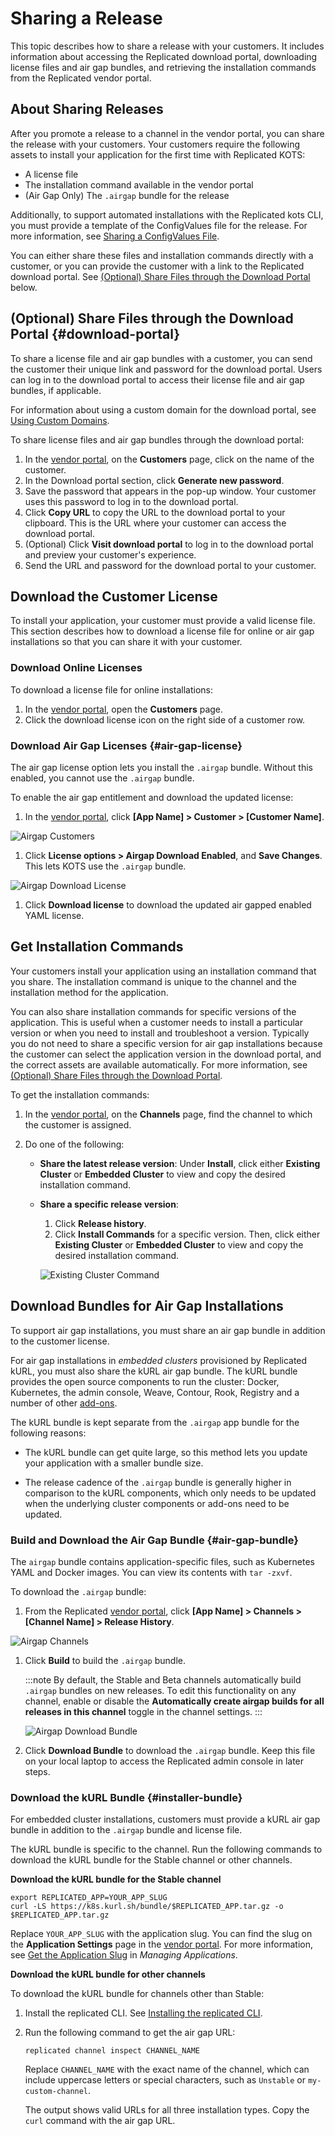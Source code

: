 # Sharing a Release

This topic describes how to share a release with your customers. It includes information about accessing the Replicated download portal, downloading license files and air gap bundles, and retrieving the installation commands from the Replicated vendor portal.

## About Sharing Releases

After you promote a release to a channel in the vendor portal, you can share the release with your customers. Your customers require the following assets to install your application for the first time with Replicated KOTS:

* A license file
* The installation command available in the vendor portal
* (Air Gap Only) The `.airgap` bundle for the release

Additionally, to support automated installations with the Replicated kots CLI, you must provide a template of the ConfigValues file for the release. For more information, see [Sharing a ConfigValues File](releases-configvalues).

You can either share these files and installation commands directly with a customer, or you can provide the customer with a link to the Replicated download portal. See [(Optional) Share Files through the Download Portal](#download-portal) below.

## (Optional) Share Files through the Download Portal {#download-portal}

To share a license file and air gap bundles with a customer, you can send the customer their unique link and password for the download portal. Users can log in to the download portal to access their license file and air gap bundles, if applicable.

For information about using a custom domain for the download portal, see [Using Custom Domains](custom-domains-using).

To share license files and air gap bundles through the download portal:

1. In the [vendor portal](https://vendor.replicated.com), on the **Customers** page, click on the name of the customer.
1. In the Download portal section, click **Generate new password**.
1. Save the password that appears in the pop-up window. Your customer uses
this password to log in to the download portal.
1. Click **Copy URL** to copy the URL to the download portal to your clipboard.
This is the URL where your customer can access the download portal.
1. (Optional) Click **Visit download portal** to log in to the download portal
and preview your customer's experience.
1. Send the URL and password for the download portal to your customer.

## Download the Customer License

To install your application, your customer must provide a valid license file. This section describes how to download a license file for online or air gap installations so that you can share it with your customer.

### Download Online Licenses

To download a license file for online installations:

1. In the [vendor portal](https://vendor.replicated.com), open the **Customers** page.
1. Click the download license icon on the right side of a customer row.

### Download Air Gap Licenses {#air-gap-license}

The air gap license option lets you install the `.airgap` bundle. Without this enabled, you cannot use the `.airgap` bundle.

To enable the air gap entitlement and download the updated license:

1.  In the [vendor portal](https://vendor.replicated.com), click **[App Name] > Customer > [Customer Name]**.

  ![Airgap Customers](/images/guides/kots/airgap-customers.png)

1. Click **License options > Airgap Download Enabled**, and **Save Changes**. This lets KOTS use the `.airgap` bundle.

  ![Airgap Download License](/images/guides/kots/airgap-download-license.png)

1. Click **Download license** to download the updated air gapped enabled YAML license.

## Get Installation Commands

Your customers install your application using an installation command that you share. The installation command is unique to the channel and the installation method for the application.

You can also share installation commands for specific versions of the application. This is useful when a customer needs to install a particular version or when you need to install and troubleshoot a version. Typically you do not need to share a specific version for air gap installations because the customer can select the application version in the download portal, and the correct assets are available automatically. For more information, see [(Optional) Share Files through the Download Portal](#download-portal).

To get the installation commands:

1. In the [vendor portal](https://vendor.replicated.com), on the **Channels** page, find the channel to which the customer is assigned.

1. Do one of the following:
   * **Share the latest release version**: Under **Install**, click either **Existing Cluster** or **Embedded Cluster** to view and copy the desired installation command.
   * **Share a specific release version**:
      1. Click **Release history**.
      1. Click **Install Commands** for a specific version. Then, click either **Existing Cluster** or **Embedded Cluster** to view and copy the desired installation command.

        ![Existing Cluster Command](/images/existing-cluster-command.png)


## Download Bundles for Air Gap Installations

To support air gap installations, you must share an air gap bundle in addition to the customer license.

For air gap installations in _embedded clusters_ provisioned by Replicated kURL, you must also share the kURL air gap bundle. The kURL bundle provides the open source components to run the cluster: Docker, Kubernetes, the admin console, Weave, Contour, Rook, Registry and a number of other [add-ons](https://kurl.sh/add-ons).

The kURL bundle is kept separate from the `.airgap` app bundle for the following reasons:

* The kURL bundle can get quite large, so this method lets you update your application with a smaller bundle size.

* The release cadence of the `.airgap` bundle is generally higher in comparison to the kURL components, which only needs to be updated when the underlying cluster components or add-ons need to be updated.

### Build and Download the Air Gap Bundle {#air-gap-bundle}

The `airgap` bundle contains application-specific files, such as Kubernetes YAML and Docker images. You can view its contents with `tar -zxvf`.

To download the `.airgap` bundle:

1. From the Replicated [vendor portal](https://vendor.replicated.com), click **[App Name] > Channels > [Channel Name] > Release History**.

  ![Airgap Channels](/images/guides/kots/airgap-channels.png)

1. Click **Build** to build the `.airgap` bundle.

    :::note
    By default, the Stable and Beta channels automatically build `.airgap` bundles on new releases.
    To edit this functionality on any channel, enable or disable the **Automatically create airgap builds for all releases in this channel** toggle in the channel settings.
    :::

    ![Airgap Download Bundle](/images/guides/kots/airgap-download-bundle.png)

1. Click **Download Bundle** to download the `.airgap` bundle. Keep this file on your local laptop to access the Replicated admin console in later steps.

### Download the kURL Bundle {#installer-bundle}

For embedded cluster installations, customers must provide a kURL air gap bundle in addition to the `.airgap` bundle and license file.

The kURL bundle is specific to the channel. Run the following commands to download the kURL bundle for the Stable channel or other channels.

**Download the kURL bundle for the Stable channel**

```shell
export REPLICATED_APP=YOUR_APP_SLUG
curl -LS https://k8s.kurl.sh/bundle/$REPLICATED_APP.tar.gz -o $REPLICATED_APP.tar.gz
```

Replace `YOUR_APP_SLUG` with the application slug. You can find the slug on the **Application Settings** page in the [vendor portal](https://vendor.replicated.com/apps). For more information, see [Get the Application Slug](/vendor/vendor-portal-maange-app#slug) in _Managing Applications_.

**Download the kURL bundle for other channels**

To download the kURL bundle for channels other than Stable:

1. Install the replicated CLI. See [Installing the replicated CLI](/reference/replicated-cli-installing).
1. Run the following command to get the air gap URL:

    ```shell
    replicated channel inspect CHANNEL_NAME
    ```
    Replace `CHANNEL_NAME` with the exact name of the channel, which can include uppercase letters or special characters, such as `Unstable` or `my-custom-channel`.

    The output shows valid URLs for all three installation types. Copy the `curl` command with the air gap URL.
